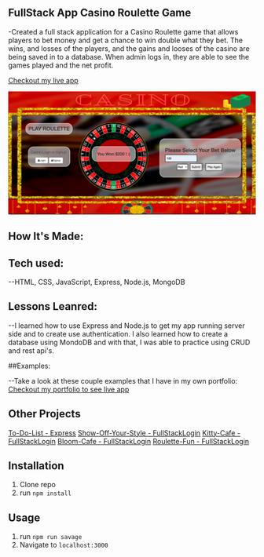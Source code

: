 
## FullStack App  Casino Roulette Game

-Created a full stack application for a Casino Roulette game that allows players to bet money and get a chance to win double what they bet. The wins,  and  losses of the players, and the gains and looses of the casino are being saved in to a database. When admin logs in, they are able to see the games played and the net profit.

[Checkout my live app](https://roulettefun.herokuapp.com/)

![Kitty Cafe](public/rouletteScreenshot.png)

## How It's Made:

## Tech used:

--HTML, CSS, JavaScript, Express, Node.js, MongoDB

## Lessons Leanred:

--I learned how to use Express and Node.js to get my app running server side and to create use authentication. I also learned how to create a database using MondoDB and with that, I was able to practice using CRUD and rest api's.

##Examples:

--Take a look at these couple examples that I have in my own portfolio:
[Checkout my portfolio to see live app](https://rodasghidei.netlify.app/)

## Other Projects
[To-Do-List - Express](https://personalexpressflowers.herokuapp.com/)
[Show-Off-Your-Style - FullStackLogin](https://show-your-style.herokuapp.com/)
[Kitty-Cafe - FullStackLogin](https://kitty-barista-cafe.herokuapp.com/)
[Bloom-Cafe - FullStackLogin](https://bloom-cafe.herokuapp.com/)
[Roulette-Fun - FullStackLogin](https://bloom-cafe.herokuapp.com/)

## Installation

1. Clone repo
2. run `npm install`

## Usage

1. run `npm run savage`
2. Navigate to `localhost:3000`
